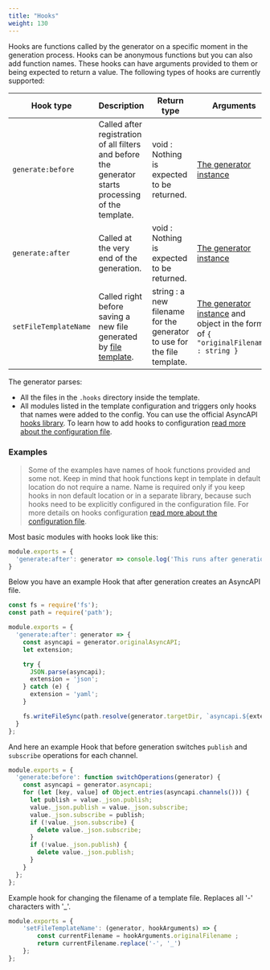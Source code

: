 ```yaml
---
title: "Hooks"
weight: 130
---
```


Hooks are functions called by the generator on a specific moment in the generation process. Hooks can be anonymous functions but you can also add function names. These hooks can have arguments provided to them or being expected to return a value.
The following types of hooks are currently supported:

|Hook type|Description| Return type | Arguments 
|---|---|---|---|
| `generate:before` | Called after registration of all filters and before the generator starts processing of the template. | void : Nothing is expected to be returned. | [The generator instance](https://github.com/asyncapi/generator/blob/master/apps/generator/docs/api.md)
| `generate:after` | Called at the very end of the generation. | void : Nothing is expected to be returned. | [The generator instance](https://github.com/asyncapi/generator/blob/master/apps/generator/docs/api.md)
| `setFileTemplateName ` | Called right before saving a new file generated by [file template](./file-templates.md). | string : a new filename for the generator to use for the file template. | [The generator instance](https://github.com/asyncapi/generator/blob/master/apps/generator/docs/api.md) and object in the form of `{ "originalFilename" : string }`

The generator parses:
- All the files in the `.hooks` directory inside the template.
- All modules listed in the template configuration and triggers only hooks that names were added to the config. You can use the official AsyncAPI [hooks library](https://github.com/asyncapi/generator-hooks). To learn how to add hooks to configuration [read more about the configuration file](https://www.asyncapi.com/docs/tools/generator/configuration-file).

### Examples

> Some of the examples have names of hook functions provided and some not. Keep in mind that hook functions kept in template in default location do not require a name. Name is required only if you keep hooks in non default location or in a separate library, because such hooks need to be explicitly configured in the configuration file. For more details on hooks configuration [read more about the configuration file](https://www.asyncapi.com/docs/tools/generator/configuration-file).

Most basic modules with hooks look like this:
```js
module.exports = {
  'generate:after': generator => console.log('This runs after generation is complete')
}
```

Below you have an example Hook that after generation creates an AsyncAPI file.

```js
const fs = require('fs');
const path = require('path');

module.exports = {
  'generate:after': generator => {
    const asyncapi = generator.originalAsyncAPI;
    let extension;

    try {
      JSON.parse(asyncapi);
      extension = 'json';
    } catch (e) {
      extension = 'yaml';
    }

    fs.writeFileSync(path.resolve(generator.targetDir, `asyncapi.${extension}`), asyncapi);
  }
};
```
And here an example Hook that before generation switches `publish` and `subscribe` operations for each channel.

```js
module.exports = {
  'generate:before': function switchOperations(generator) {
    const asyncapi = generator.asyncapi;
    for (let [key, value] of Object.entries(asyncapi.channels())) {
      let publish = value._json.publish;
      value._json.publish = value._json.subscribe;
      value._json.subscribe = publish;
      if (!value._json.subscribe) {
        delete value._json.subscribe;
      }
      if (!value._json.publish) {
        delete value._json.publish;
      }
    }
  };
};
```

Example hook for changing the filename of a template file. Replaces all '-' characters with '_'.
```js
module.exports = {
	'setFileTemplateName': (generator, hookArguments) => {
		const currentFilename = hookArguments.originalFilename ;
		return currentFilename.replace('-', '_')
	};
};
```
